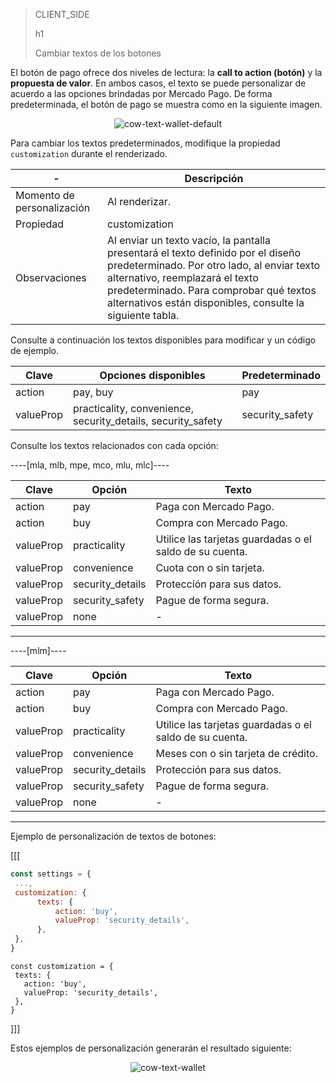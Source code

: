 > CLIENT_SIDE
>
> h1
>
> Cambiar textos de los botones

El botón de pago ofrece dos niveles de lectura: la **call to action (botón)** y la **propuesta de valor**. En ambos casos, el texto se puede personalizar de acuerdo a las opciones brindadas por Mercado Pago. De forma predeterminada, el botón de pago se muestra como en la siguiente imagen.

<center>

![cow-text-wallet-default](cow/cow-text-wallet-default.es.png)

</center>

Para cambiar los textos predeterminados, modifique la propiedad `customization` durante el renderizado.

| - | Descripción |
| --- |--- | 
| Momento de personalización | Al renderizar. |
| Propiedad | customization |
| Observaciones | Al enviar un texto vacío, la pantalla presentará el texto definido por el diseño predeterminado. Por otro lado, al enviar texto alternativo, reemplazará el texto predeterminado. Para comprobar qué textos alternativos están disponibles, consulte la siguiente tabla. |

Consulte a continuación los textos disponibles para modificar y un código de ejemplo.

| Clave | Opciones disponibles | Predeterminado |
| --- |--- | --- | 
| action | pay, buy | pay |
| valueProp | practicality, convenience, security_details, security_safety | security_safety |

Consulte los textos relacionados con cada opción:

----[mla, mlb, mpe, mco, mlu, mlc]----

| Clave | Opción | Texto |
| --- |--- | --- | 
| action | pay | Paga con Mercado Pago. |
| action | buy | Compra con Mercado Pago. |
| valueProp | practicality| Utilice las tarjetas guardadas o el saldo de su cuenta. |
| valueProp | convenience | Cuota con o sin tarjeta.|
| valueProp | security_details | Protección para sus datos.  |
| valueProp | security_safety| Pague de forma segura.|
| valueProp | none | - |

------------
----[mlm]----

| Clave | Opción | Texto |
| --- |--- | --- | 
| action | pay | Paga con Mercado Pago. |
| action | buy | Compra con Mercado Pago. |
| valueProp | practicality| Utilice las tarjetas guardadas o el saldo de su cuenta. |
| valueProp | convenience | Meses con o sin tarjeta de crédito.|
| valueProp | security_details | Protección para sus datos.  |
| valueProp | security_safety| Pague de forma segura.|
| valueProp | none | - |

------------

Ejemplo de personalización de textos de botones:

[[[
```Javascript
const settings = {
 ...,
 customization: {
      texts: {
          action: 'buy',
          valueProp: 'security_details',
      },
 },
}
```
```react-jsx
const customization = {
 texts: {
   action: 'buy',
   valueProp: 'security_details',
 },
}
```
]]]

Estos ejemplos de personalización generarán el resultado siguiente:

<center>

![cow-text-wallet](cow/cow-text-wallet.es.jpg)

</center>